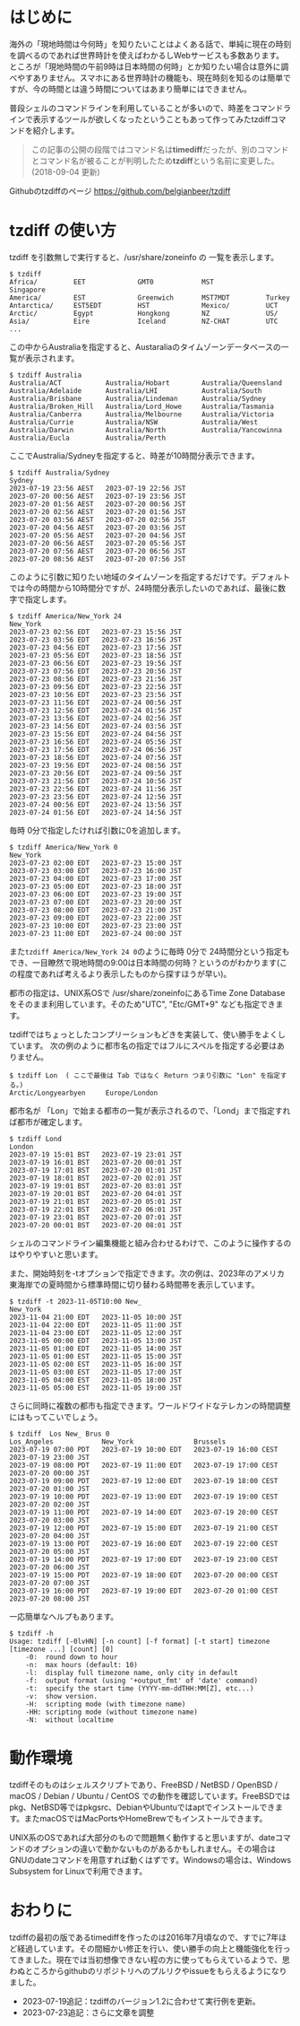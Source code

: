 <!-- https://qiita.com/belgianbeer/items/962dfd394dbe287856c0 -->

# はじめに

海外の「現地時間は今何時」を知りたいことはよくある話で、単純に現在の時刻を調べるのであれば世界時計を使えばわかるしWebサービスも多数あります。ところが「現地時間の午前9時は日本時間の何時」とか知りたい場合は意外に調べやすありません。スマホにある世界時計の機能も、現在時刻を知るのは簡単ですが、今の時間とは違う時間についてはあまり簡単にはできません。

普段シェルのコマンドラインを利用していることが多いので、時差をコマンドラインで表示するツールが欲しくなったということもあって作ってみたtzdiffコマンドを紹介します。

> この記事の公開の段階ではコマンド名は**timediff**だったが、別のコマンドとコマンド名が被ることが判明したため**tzdiff**という名前に変更した。(2018-09-04 更新)

Githubのtzdiffのページ https://github.com/belgianbeer/tzdiff

# tzdiff の使い方

tzdiff を引数無しで実行すると、/usr/share/zoneinfo の 一覧を表示します。

```
$ tzdiff
Africa/         EET             GMT0            MST             Singapore
America/        EST             Greenwich       MST7MDT         Turkey
Antarctica/     EST5EDT         HST             Mexico/         UCT
Arctic/         Egypt           Hongkong        NZ              US/
Asia/           Eire            Iceland         NZ-CHAT         UTC
...
```

この中からAustraliaを指定すると、Austaraliaのタイムゾーンデータベースの一覧が表示されます。

```
$ tzdiff Australia
Australia/ACT           Australia/Hobart        Australia/Queensland
Australia/Adelaide      Australia/LHI           Australia/South
Australia/Brisbane      Australia/Lindeman      Australia/Sydney
Australia/Broken_Hill   Australia/Lord_Howe     Australia/Tasmania
Australia/Canberra      Australia/Melbourne     Australia/Victoria
Australia/Currie        Australia/NSW           Australia/West
Australia/Darwin        Australia/North         Australia/Yancowinna
Australia/Eucla         Australia/Perth
```

ここでAustralia/Sydneyを指定すると、時差が10時間分表示できます。

```
$ tzdiff Australia/Sydney
Sydney
2023-07-19 23:56 AEST   2023-07-19 22:56 JST
2023-07-20 00:56 AEST   2023-07-19 23:56 JST
2023-07-20 01:56 AEST   2023-07-20 00:56 JST
2023-07-20 02:56 AEST   2023-07-20 01:56 JST
2023-07-20 03:56 AEST   2023-07-20 02:56 JST
2023-07-20 04:56 AEST   2023-07-20 03:56 JST
2023-07-20 05:56 AEST   2023-07-20 04:56 JST
2023-07-20 06:56 AEST   2023-07-20 05:56 JST
2023-07-20 07:56 AEST   2023-07-20 06:56 JST
2023-07-20 08:56 AEST   2023-07-20 07:56 JST
```

このように引数に知りたい地域のタイムゾーンを指定するだけです。デフォルトでは今の時間から10時間分ですが、24時間分表示したいのであれば、最後に数字で指定します。

```
$ tzdiff America/New_York 24
New_York
2023-07-23 02:56 EDT   2023-07-23 15:56 JST
2023-07-23 03:56 EDT   2023-07-23 16:56 JST
2023-07-23 04:56 EDT   2023-07-23 17:56 JST
2023-07-23 05:56 EDT   2023-07-23 18:56 JST
2023-07-23 06:56 EDT   2023-07-23 19:56 JST
2023-07-23 07:56 EDT   2023-07-23 20:56 JST
2023-07-23 08:56 EDT   2023-07-23 21:56 JST
2023-07-23 09:56 EDT   2023-07-23 22:56 JST
2023-07-23 10:56 EDT   2023-07-23 23:56 JST
2023-07-23 11:56 EDT   2023-07-24 00:56 JST
2023-07-23 12:56 EDT   2023-07-24 01:56 JST
2023-07-23 13:56 EDT   2023-07-24 02:56 JST
2023-07-23 14:56 EDT   2023-07-24 03:56 JST
2023-07-23 15:56 EDT   2023-07-24 04:56 JST
2023-07-23 16:56 EDT   2023-07-24 05:56 JST
2023-07-23 17:56 EDT   2023-07-24 06:56 JST
2023-07-23 18:56 EDT   2023-07-24 07:56 JST
2023-07-23 19:56 EDT   2023-07-24 08:56 JST
2023-07-23 20:56 EDT   2023-07-24 09:56 JST
2023-07-23 21:56 EDT   2023-07-24 10:56 JST
2023-07-23 22:56 EDT   2023-07-24 11:56 JST
2023-07-23 23:56 EDT   2023-07-24 12:56 JST
2023-07-24 00:56 EDT   2023-07-24 13:56 JST
2023-07-24 01:56 EDT   2023-07-24 14:56 JST
```

毎時 0分で指定したければ引数に0を追加します。

```
$ tzdiff America/New_York 0
New_York
2023-07-23 02:00 EDT   2023-07-23 15:00 JST
2023-07-23 03:00 EDT   2023-07-23 16:00 JST
2023-07-23 04:00 EDT   2023-07-23 17:00 JST
2023-07-23 05:00 EDT   2023-07-23 18:00 JST
2023-07-23 06:00 EDT   2023-07-23 19:00 JST
2023-07-23 07:00 EDT   2023-07-23 20:00 JST
2023-07-23 08:00 EDT   2023-07-23 21:00 JST
2023-07-23 09:00 EDT   2023-07-23 22:00 JST
2023-07-23 10:00 EDT   2023-07-23 23:00 JST
2023-07-23 11:00 EDT   2023-07-24 00:00 JST
```

また`tzdiff America/New_York 24 0`のように毎時 0分で 24時間分という指定もでき、一目瞭然で現地時間の9:00は日本時間の何時？というのがわかります(この程度であれば考えるより表示したものから探すほうが早い)。


都市の指定は、UNIX系OSで /usr/share/zoneinfoにあるTime Zone Databaseをそのまま利用しています。そのため"UTC", "Etc/GMT+9" なども指定できます。

tzdiffではちょっとしたコンプリーションもどきを実装して、使い勝手をよくしています。
次の例のように都市名の指定ではフルにスペルを指定する必要はありません。

```
$ tzdiff Lon  ( ここで最後は Tab ではなく Return つまり引数に "Lon" を指定する。)
Arctic/Longyearbyen     Europe/London
```

都市名が 「Lon」で始まる都市の一覧が表示されるので、「Lond」まで指定すれば都市が確定します。

```
$ tzdiff Lond
London
2023-07-19 15:01 BST   2023-07-19 23:01 JST
2023-07-19 16:01 BST   2023-07-20 00:01 JST
2023-07-19 17:01 BST   2023-07-20 01:01 JST
2023-07-19 18:01 BST   2023-07-20 02:01 JST
2023-07-19 19:01 BST   2023-07-20 03:01 JST
2023-07-19 20:01 BST   2023-07-20 04:01 JST
2023-07-19 21:01 BST   2023-07-20 05:01 JST
2023-07-19 22:01 BST   2023-07-20 06:01 JST
2023-07-19 23:01 BST   2023-07-20 07:01 JST
2023-07-20 00:01 BST   2023-07-20 08:01 JST
```

シェルのコマンドライン編集機能と組み合わせるわけで、このように操作するのはやりやすいと思います。

また、開始時刻を-tオプションで指定できます。次の例は、2023年のアメリカ東海岸での夏時間から標準時間に切り替わる時間帯を表示しています。

```
$ tzdiff -t 2023-11-05T10:00 New_
New_York
2023-11-04 21:00 EDT   2023-11-05 10:00 JST
2023-11-04 22:00 EDT   2023-11-05 11:00 JST
2023-11-04 23:00 EDT   2023-11-05 12:00 JST
2023-11-05 00:00 EDT   2023-11-05 13:00 JST
2023-11-05 01:00 EDT   2023-11-05 14:00 JST
2023-11-05 01:00 EST   2023-11-05 15:00 JST
2023-11-05 02:00 EST   2023-11-05 16:00 JST
2023-11-05 03:00 EST   2023-11-05 17:00 JST
2023-11-05 04:00 EST   2023-11-05 18:00 JST
2023-11-05 05:00 EST   2023-11-05 19:00 JST
```

さらに同時に複数の都市も指定できます。ワールドワイドなテレカンの時間調整にはもってこいでしょう。

```
$ tzdiff  Los New_ Brus 0
Los_Angeles            New_York               Brussels
2023-07-19 07:00 PDT   2023-07-19 10:00 EDT   2023-07-19 16:00 CEST   2023-07-19 23:00 JST
2023-07-19 08:00 PDT   2023-07-19 11:00 EDT   2023-07-19 17:00 CEST   2023-07-20 00:00 JST
2023-07-19 09:00 PDT   2023-07-19 12:00 EDT   2023-07-19 18:00 CEST   2023-07-20 01:00 JST
2023-07-19 10:00 PDT   2023-07-19 13:00 EDT   2023-07-19 19:00 CEST   2023-07-20 02:00 JST
2023-07-19 11:00 PDT   2023-07-19 14:00 EDT   2023-07-19 20:00 CEST   2023-07-20 03:00 JST
2023-07-19 12:00 PDT   2023-07-19 15:00 EDT   2023-07-19 21:00 CEST   2023-07-20 04:00 JST
2023-07-19 13:00 PDT   2023-07-19 16:00 EDT   2023-07-19 22:00 CEST   2023-07-20 05:00 JST
2023-07-19 14:00 PDT   2023-07-19 17:00 EDT   2023-07-19 23:00 CEST   2023-07-20 06:00 JST
2023-07-19 15:00 PDT   2023-07-19 18:00 EDT   2023-07-20 00:00 CEST   2023-07-20 07:00 JST
2023-07-19 16:00 PDT   2023-07-19 19:00 EDT   2023-07-20 01:00 CEST   2023-07-20 08:00 JST
```

一応簡単なヘルプもあります。

```
$ tzdiff -h
Usage: tzdiff [-0lvHN] [-n count] [-f format] [-t start] timezone [timezone ...] [count] [0]
    -0:  round down to hour
    -n:  max hours (default: 10)
    -l:  display full timezone name, only city in default
    -f:  output format (using '+output_fmt' of 'date' command)
    -t:  specify the start time (YYYY-mm-ddTHH:MM[Z], etc...)
    -v:  show version.
    -H:  scripting mode (with timezone name)
    -HH: scripting mode (without timezone name)
    -N:  without localtime
```

# 動作環境

tzdiffそのものはシェルスクリプトであり、FreeBSD / NetBSD / OpenBSD / macOS / Debian / Ubuntu / CentOS での動作を確認しています。FreeBSDではpkg、NetBSD等ではpkgsrc、DebianやUbuntuではaptでインストールできます。またmacOSではMacPortsやHomeBrewでもインストールできます。

UNIX系のOSであれば大部分のもので問題無く動作すると思いますが、dateコマンドのオプションの違いで動かないものがあるかもしれません。その場合はGNUのdateコマンドを用意すれば動くはずです。Windowsの場合は、Windows Subsystem for Linuxで利用できます。

# おわりに

tzdiffの最初の版であるtimediffを作ったのは2016年7月頃なので、すでに7年ほど経過しています。その間細かい修正を行い、使い勝手の向上と機能強化を行ってきました。現在では当初想像できない程の方に使ってもらえているようで、思わぬところからgithubのリポジトリへのプルリクやissueをもらえるようになりました。

- 2023-07-19追記：tzdiffのバージョン1.2に合わせて実行例を更新。
- 2023-07-23追記：さらに文章を調整